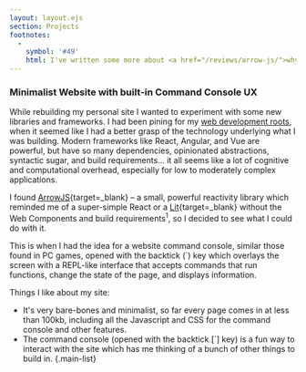 ```yaml
---
layout: layout.ejs
section: Projects
footnotes:
  -
    symbol: '#49'
    html: I've written some more about <a href="/reviews/arrow-js/">why I like ArrowJS</a>.
---
```

### Minimalist Website with built-in Command Console UX

While rebuilding my personal site I wanted to experiment with some new libraries and frameworks. I had been pining for my [web development roots](/writing/on-learning-web-development-in-2005), when it seemed like I had a better grasp of the technology underlying what I was building. Modern frameworks like React, Angular, and Vue are powerful, but have so many dependencies, opinionated abstractions, syntactic sugar, and build requirements&mldr; it all seems like a lot of cognitive and computational overhead, especially for low to moderately complex applications.

I found [ArrowJS](https://www.arrow-js.com/){target=_blank} &ndash; a small, powerful reactivity library which reminded me of a super-simple React or a [Lit](https://lit.dev/){target=_blank} without the Web Components and build requirements<sup class="note">&#49;</sup>, so I decided to see what I could do with it.

This is when I had the idea for a website command console, similar those found in PC games, opened with the backtick (`) key which overlays the screen with a REPL-like interface that accepts commands that run functions, change the state of the page, and displays information.


Things I like about my site:
- It's very bare-bones and minimalist, so far every page comes in at less than 100kb, including all the Javascript and CSS for the command console and other features.
- The command console (opened with the backtick [`] key) is a fun way to interact with the site which has me thinking of a bunch of other things to build in.
{.main-list}